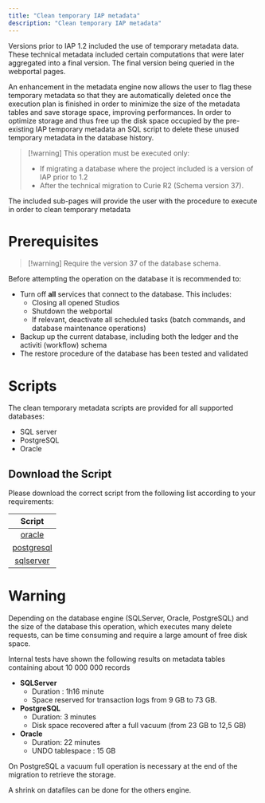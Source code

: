 ```yaml
---
title: "Clean temporary IAP metadata"
description: "Clean temporary IAP metadata"
---
```


Versions prior to IAP 1.2 included the use of temporary metadata data. These technical metadata included certain computations that were later aggregated into a final version. The final version being queried in the webportal pages.  

An enhancement in the metadata engine now allows the user to flag these temporary metadata so that they are automatically deleted once the execution plan is finished in order to minimize the size of the metadata tables and save storage space, improving performances.
In order to optimize storage and thus free up the disk space occupied by the pre-existing IAP temporary metadata an SQL script to delete these unused temporary metadata in the database history.

> [!warning] This operation must be executed only:
>
> - If migrating a database where the project included is a version of IAP prior to 1.2
> - After the technical migration to Curie R2 (Schema version 37).

The included sub-pages will provide the user with the procedure to execute in order to clean temporary metadata

# Prerequisites

> [!warning] Require the version 37 of the database schema.

Before attempting the operation on the database it is recommended to:  

- Turn off **all** services that connect to the database. This includes:
  - Closing all opened Studios
  - Shutdown the webportal
  - If relevant, deactivate all scheduled tasks (batch commands, and database maintenance operations)
- Backup up the current database, including both the ledger and the activiti (workflow) schema
- The restore procedure of the database has been tested and validated

# Scripts

The clean temporary metadata scripts are provided for all supported databases:  

- SQL server
- PostgreSQL
- Oracle

## Download the Script

Please download the correct script from the following list according to your requirements:  

|                               Script                                |
| :-----------------------------------------------------------------: |
|     [oracle](./sqlscript/orcl_clean_IAP_temporary_metadata.sql)     |
|    [postgresql](./sqlscript/pg_clean_IAP_temporary_metadata.sql)    |
| [sqlserver](./sqlscript/sqlserver_clean_IAP_temporary_metadata.sql) |

# Warning

Depending on the database engine (SQLServer, Oracle, PostgreSQL) and the size of the database this operation, which executes many delete requests, can be time consuming and require a large amount of free disk space.

Internal tests have shown the following results on metadata tables containing about 10 000 000 records

- **SQLServer**
  - Duration : 1h16 minute
  - Space reserved for transaction logs from 9 GB to 73 GB.
- **PostgreSQL**
  - Duration: 3 minutes
  - Disk space recovered after a full vacuum (from 23 GB to 12,5 GB)
- **Oracle**
  - Duration: 22 minutes
  - UNDO tablespace : 15 GB  

On PostgreSQL a vacuum full operation is necessary at the end of the migration to retrieve the storage.  

A shrink on datafiles can be done for the others engine.  
